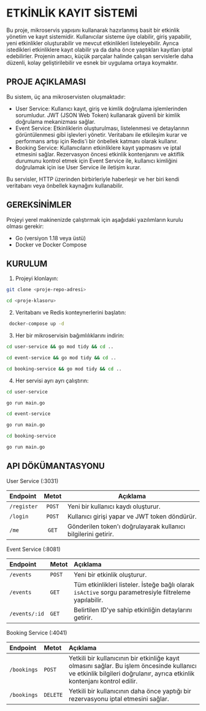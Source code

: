 # ETKİNLİK KAYIT SİSTEMİ

Bu proje, mikroservis yapısını kullanarak hazırlanmış basit bir etkinlik yönetim ve kayıt sistemidir. Kullanıcılar sisteme üye olabilir, giriş yapabilir, yeni etkinlikler oluşturabilir ve mevcut etkinlikleri listeleyebilir. Ayrıca istedikleri etkinliklere kayıt olabilir ya da daha önce yaptıkları kayıtları iptal edebilirler. Projenin amacı, küçük parçalar halinde çalışan servislerle daha düzenli, kolay geliştirilebilir ve esnek bir uygulama ortaya koymaktır.

## PROJE AÇIKLAMASI

Bu sistem, üç ana mikroservisten oluşmaktadır:
-  User Service: Kullanıcı kayıt, giriş ve kimlik doğrulama işlemlerinden sorumludur. JWT (JSON Web Token) kullanarak güvenli bir kimlik doğrulama mekanizması sağlar.
-  Event Service: Etkinliklerin oluşturulması, listelenmesi ve detaylarının görüntülenmesi gibi işlevleri yönetir. Veritabanı ile etkileşim kurar ve performans artışı için Redis'i bir önbellek katmanı olarak kullanır.
-  Booking Service: Kullanıcıların etkinliklere kayıt yapmasını ve iptal etmesini sağlar. Rezervasyon öncesi etkinlik kontenjanını ve aktiflik durumunu kontrol etmek için Event Service ile, kullanıcı kimliğini doğrulamak için ise User Service ile iletişim kurar.

 Bu servisler, HTTP üzerinden birbirleriyle haberleşir ve her biri kendi veritabanı veya önbellek kaynağını kullanabilir.

## GEREKSİNİMLER
 Projeyi yerel makinenizde çalıştırmak için aşağıdaki yazılımların kurulu olması gerekir:

-  Go (versiyon 1.18 veya üstü)
-  Docker ve Docker Compose

## KURULUM

1. Projeyi klonlayın:

```sh
git clone <proje-repo-adresi>
```

```sh
cd <proje-klasoru>
```
2. Veritabanı ve Redis konteynerlerini başlatın:

```sh
 docker-compose up -d
```
 3. Her bir mikroservisin bağımlılıklarını indirin:

```sh
cd user-service && go mod tidy && cd ..

cd event-service && go mod tidy && cd ..

cd booking-service && go mod tidy && cd ..
```
 4. Her servisi ayrı ayrı çalıştırın:

```sh
cd user-service

go run main.go

cd event-service

go run main.go

cd booking-service

go run main.go

```

## API DÖKÜMANTASYONU

 User Service (:3031)

| Endpoint | Metot | Açıklama |
| :--- | :--: | --- |
| `/register` | `POST` | Yeni bir kullanıcı kaydı oluşturur. |
| `/login` | `POST` | Kullanıcı girişi yapar ve JWT token döndürür. |
| `/me` | `GET` | Gönderilen token'ı doğrulayarak kullanıcı bilgilerini getirir. |

Event Service (:8081)

| Endpoint | Metot | Açıklama |
| :--- | :--- | :--- |
| `/events` | `POST` | Yeni bir etkinlik oluşturur. |
| `/events` | `GET` | Tüm etkinlikleri listeler. İsteğe bağlı olarak `isActive` sorgu parametresiyle filtreleme yapılabilir. |
| `/events/:id` | `GET` | Belirtilen ID'ye sahip etkinliğin detaylarını getirir. |

 Booking Service (:4041)

| Endpoint | Metot | Açıklama |
| :--- | :--- | :--- |
| `/bookings` | `POST` | Yetkili bir kullanıcının bir etkinliğe kayıt olmasını sağlar. Bu işlem öncesinde kullanıcı ve etkinlik bilgileri doğrulanır, ayrıca etkinlik kontenjanı kontrol edilir. |
| `/bookings` | `DELETE` | Yetkili bir kullanıcının daha önce yaptığı bir rezervasyonu iptal etmesini sağlar. |